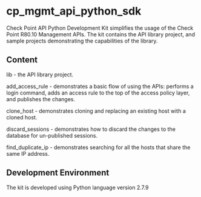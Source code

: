 # cp_mgmt_api_python_sdk
Check Point API Python Development Kit simplifies the usage of the Check Point R80.10 Management APIs. The kit contains the API library project, and sample projects demonstrating the capabilities of the library.

## Content
lib - the API library project.

add_access_rule - demonstrates a basic flow of using the APIs: performs a login command, adds an access rule to the top of the access policy layer, and publishes the changes.

clone_host - demonstrates cloning and replacing an existing host with a cloned host.

discard_sessions - demonstrates how to discard the changes to the database for un-published sessions.

find_duplicate_ip - demonstrates searching for all the hosts that share the same IP address.

## Development Environment
The kit is developed using Python language version 2.7.9
